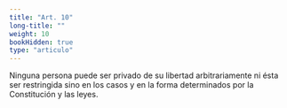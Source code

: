 ```yaml
---
title: "Art. 10"
long-title: ""
weight: 10
bookHidden: true
type: "articulo"
---
```


Ninguna persona puede ser privado de su libertad arbitrariamente ni ésta ser restringida sino en los casos y en la forma determinados por la Constitución y las leyes.
